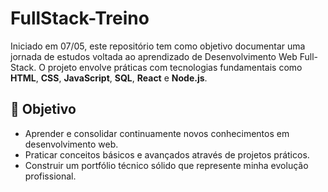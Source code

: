 # FullStack-Treino

Iniciado em 07/05, este repositório tem como objetivo documentar uma jornada de estudos voltada ao aprendizado de Desenvolvimento Web Full-Stack. O projeto envolve práticas com tecnologias fundamentais como **HTML**, **CSS**, **JavaScript**, **SQL**, **React** e **Node.js**.

## 🎯 Objetivo

- Aprender e consolidar continuamente novos conhecimentos em desenvolvimento web.
- Praticar conceitos básicos e avançados através de projetos práticos.
- Construir um portfólio técnico sólido que represente minha evolução profissional.
